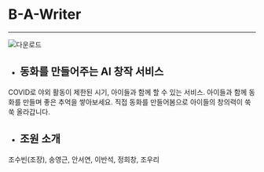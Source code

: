 # B-A-Writer
***
![다운로드](https://user-images.githubusercontent.com/28862384/166394995-b0cef3a4-76a2-4d77-8a68-9faf23f70fa0.jpg)
+ ## 동화를 만들어주는 AI 창작 서비스
COVID로 야외 활동이 제한된 시기, 아이들과 함께 할 수 있는 서비스.
아이들과 함께 동화를 만들며 좋은 추억을 쌓아보세요.
직접 동화를 만들어봄으로 아이들의 창의력이 쑥쑥 올라갑니다.

+ ## 조원 소개
조수빈(조장), 송영근, 안서연, 이반석, 정희창, 조우리
